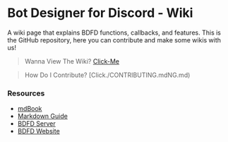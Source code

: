 # Bot Designer for Discord - Wiki
A wiki page that explains BDFD functions, callbacks, and features. This is the GitHub repository, here you can contribute and make some wikis with us! 

> Wanna View The Wiki? [Click-Me](https://nilpointer-software.github.io/bdfd-wiki/foreword.html)

> How Do I Contribute? [Click./CONTRIBUTING.mdNG.md)

### Resources
- [mdBook](https://github.com/rust-lang/mdBook)
- [Markdown Guide](https://guides.github.com/features/mastering-markdown/)
- [BDFD Server](https://botdesignerdiscord.com/discord)
- [BDFD Website](https://botdesignerdiscord.com)
